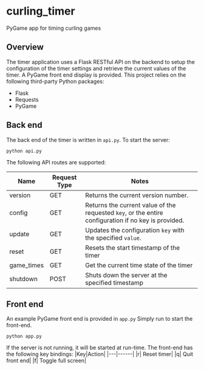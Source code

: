 # curling_timer
PyGame app for timing curling games

## Overview
The timer application uses a Flask RESTful API on the backend to setup the configuration of the timer settings and retrieve the current values of the timer. A PyGame front end display is provided. This project relies on the following third-party Python packages:

- Flask
- Requests
- PyGame


## Back end
The back end of the timer is written in `api.py`. To start the server:
```
python api.py
```

The following API routes are supported:

|Name|Request Type|Notes|
|----|------------|-----|
|version|GET|Returns the current version number.|
|config|GET|Returns the current value of the requested `key`, or the entire configuration if no key is provided.|
|update|GET|Updates the configuration `key` with the specified `value`.|
|reset|GET|Resets the start timestamp of the timer|
|game_times|GET| Get the current time state of the timer|
|shutdown|POST| Shuts down the server at the specified timestamp |


## Front end
An example PyGame front end is provided in `app.py` Simply run to start the front-end.

```
python app.py
```

If the server is not running, it will be started at run-time. The front-end has the following key bindings:
|Key|Action|
|---|------|
|r| Reset timer|
|q| Quit front end|
|f| Toggle full screen|
